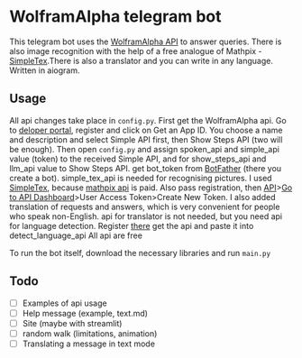 # WolframAlpha telegram bot
This telegram bot uses the [WolframAlpha API](https://products.wolframalpha.com/api/faqs) to answer queries. There is also image recognition with the help of a free analogue of Mathpix - [SimpleTex](https://www.simpletex.net/).There is also a translator and you can write in any language. Written in aiogram.
## Usage
All api changes take place in `config.py`. First get the WolframAlpha api. Go to [deloper portal](https://developer.wolframalpha.com/access), register and click on Get an App ID. You choose a name and description and select Simple API first, then Show Steps API (two will be enough). Then open `config.py` and assign spoken_api and simple_api value (token) to the received Simple API, and for show_steps_api and llm_api value to Show Steps API.
get bot_token from [BotFather](https://t.me/BotFather) (there you create a bot).
simple_tex_api is needed for recognising pictures. I used [SimpleTex](https://www.simpletex.net/), because [mathpix api](https://docs.mathpix.com/#introduction) is paid. Also pass registration, then [API](https://www.simpletex.net/api)>[Go to API Dashboard](https://simpletex.net/user/center?menu=oapi)>User Access Token>Create New Token. 
I also added translation of requests and answers, which is very convenient for people who speak non-English. api for translator is not needed, but you need api for language detection. Register [there](https://detectlanguage.com/users/sign_up) get the api and paste it into detect_language_api
All api are free

To run the bot itself, download the necessary libraries and run `main.py`

## Todo
- [ ] Examples of api usage
- [ ] Help message (example, text.md)
- [ ] Site (maybe with streamlit)
- [ ] random walk (limitations, animation)
- [ ] Translating a message in text mode
